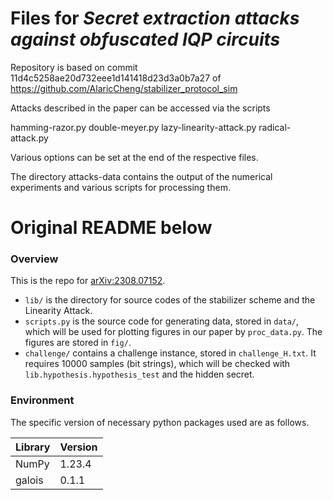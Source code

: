 # Files for *Secret extraction attacks against obfuscated IQP circuits*

Repository is based on commit 11d4c5258ae20d732eee1d141418d23d3a0b7a27 of https://github.com/AlaricCheng/stabilizer_protocol_sim

Attacks described in the paper can be accessed via the scripts

hamming-razor.py
double-meyer.py
lazy-linearity-attack.py
radical-attack.py

Various options can be set at the end of the respective files.

The directory attacks-data contains the output of the numerical experiments and various scripts for processing them.


# Original README below

### Overview

This is the repo for [arXiv:2308.07152](https://arxiv.org/abs/2308.07152). 

- `lib/` is the directory for source codes of the stabilizer scheme and the Linearity Attack.
- `scripts.py` is the source code for generating data, stored in `data/`, which will be used for plotting figures in our paper by `proc_data.py`. The figures are stored in `fig/`.
- `challenge/` contains a challenge instance, stored in `challenge_H.txt`. It requires 10000 samples (bit strings), which will be checked with `lib.hypothesis.hypothesis_test` and the hidden secret. 


### Environment

The specific version of necessary python packages used are as follows.

| Library  | Version |
|----------|---------|
| NumPy    | 1.23.4  |
| galois   | 0.1.1   |
